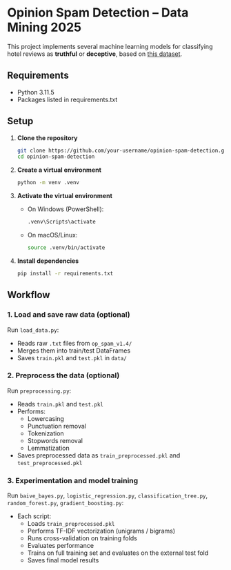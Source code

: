 # Opinion Spam Detection – Data Mining 2025

This project implements several machine learning models for classifying hotel reviews as **truthful** or **deceptive**, based on [this dataset](https://myleott.com/op-spam.html).

## Requirements
- Python 3.11.5
- Packages listed in requirements.txt

## Setup

1. **Clone the repository**
   ```bash
   git clone https://github.com/your-username/opinion-spam-detection.git
   cd opinion-spam-detection
   ```

2. **Create a virtual environment**
   ```bash
   python -m venv .venv
   ```

3. **Activate the virtual environment**
   - On Windows (PowerShell):
     ```bash
     .venv\Scripts\activate
     ```
   - On macOS/Linux:
     ```bash
     source .venv/bin/activate
     ```

4. **Install dependencies**
   ```bash
   pip install -r requirements.txt
   ```

## Workflow

### 1. Load and save raw data (optional)
Run `load_data.py`:
- Reads raw `.txt` files from `op_spam_v1.4/`
- Merges them into train/test DataFrames
- Saves `train.pkl` and `test.pkl` in `data/`

### 2. Preprocess the data (optional)
Run `preprocessing.py`:
- Reads `train.pkl` and `test.pkl`
- Performs:
  - Lowercasing
  - Punctuation removal
  - Tokenization
  - Stopwords removal
  - Lemmatization
- Saves preprocessed data as `train_preprocessed.pkl` and `test_preprocessed.pkl`

### 3. Experimentation and model training
Run `baive_bayes.py`, `logistic_regression.py`, `classification_tree.py`, `random_forest.py`, `gradient_boosting.py`:
- Each script:
  - Loads `train_preprocessed.pkl`
  - Performs TF-IDF vectorization (unigrams / bigrams)
  - Runs cross-validation on training folds
  - Evaluates performance
  - Trains on full training set and evaluates on the external test fold
  - Saves final model results

